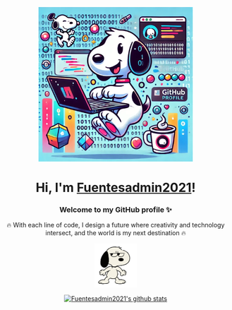 <p align="center">
  <a href="https://Fuentesadmin2021.com">
    <img src="Sniify.webp" alt="Banner" width="350" height="auto">
  </a>
</p>

<h1 align="center">Hi, I'm <a href="https://Fuentesadmin2021">Fuentesadmin2021</a>!</h1>

<h3 align="center">Welcome to my GitHub profile ✨</h3>

<p align="center"> 🔥 With each line of code, I design a future where creativity and technology intersect, and the world is my next destination 🔥</p>

<p align="center">
  <a href="https://Fuentesadmin2021.com">
    <img src="snoopy.gif" height="100" />
  </a>
</p>

<p align="center">
  <a href="https://github.com/Fuentesadmin2021"><img src="https://github-readme-stats.vercel.app/api?username=Fuentesadmin2021&hide_border=true&show_icons=true&bg_color=000000&text_color=ffffff" alt="Fuentesadmin2021's github stats"></a>
</p>


<!--
**Fuentesadmin2021/Fuentesadmin2021** is a ✨ _special_ ✨ repository because its `README.md` (this file) appears on your GitHub profile.

Here are some ideas to get you started:

- 🔭 I’m currently working on ...
- 🌱 I’m currently learning ...
- 👯 I’m looking to collaborate on ...
- 🤔 I’m looking for help with ...
- 💬 Ask me about ...
- 📫 How to reach me: ...
- 😄 Pronouns: ...
- ⚡ Fun fact: ...
-->
